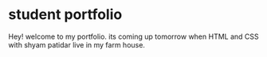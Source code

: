 # student portfolio
Hey! welcome to my portfolio. its coming up tomorrow when HTML and CSS with shyam patidar live in my farm house.